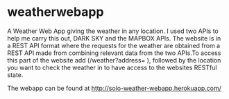 # weatherwebapp
A Weather Web App giving the weather in any location. I used two APIs to help me carry this out, DARK SKY and the MAPBOX APIs. The website is in a REST API format where the requests for the weather are obtained from a REST API made from combining relevant data from the two APIs.To access this part of the website add (/weather?address=  ), followed by the location you want to check the weather in to have access to the websites RESTful state.  

The webapp can be found at http://solo-weather-webapp.herokuapp.com/

